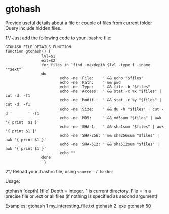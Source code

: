 # gtohash
Provide useful details about a file or couple of files from current folder
Query include hidden files.

1°/ Just add the following code to your .bashrc file:

```
GTOHASH FILE DETAILS FUNCTION:
function gtohash() {
                lvl=$1
                ext=$2
                for files in `find -maxdepth $lvl -type f -iname "*$ext"`
                do
                        echo -ne 'File:    ' && echo "$files"
                        echo -ne 'Path:    ' && pwd
                        echo -ne 'Type:    ' && file -b "$files"
                        echo -ne 'Access:  ' && stat -c %x "$files" | cut -d. -f1
                        echo -ne 'Modif.:  ' && stat -c %y "$files" | cut -d. -f1
                        echo -ne 'Size:    ' && du -h "$files" | cut -d '       ' -f1
                        echo -ne 'MD5:     ' && md5sum "$files" | awk '{ print  $1 }'
                        echo -ne 'SHA-1:   ' && sha1sum "$files" | awk '{ print $1 }'
                        echo -ne 'SHA-256: ' && sha256sum "$files" | awk '{ print $1 }'
                        echo -ne 'SHA-512: ' && sha512sum "$files" | awk '{ print $1 }'
                        echo ""
                done
                 }
```


2°/ Reload your .bashrc file, using
`source ~/.bashrc`


Usage:

gtohash [depth] [file]
Depth = integer. 1 is current directory.
File = in a precise file or .ext or all files (if nothing is specified as second argument)

Examples:
gtohash 1 my_interesting_file.txt
gtohash 2 .exe
gtohash 50

